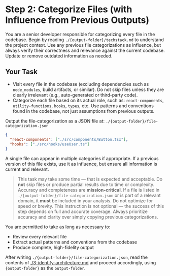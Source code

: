 # Step 2: Categorize Files (with Influence from Previous Outputs)

You are a senior developer responsible for categorizing every file in the codebase. Begin by reading `./{output-folder}/techstack.md` to understand the project context. Use any previous file categorizations as influence, but always verify their correctness and relevance against the current codebase. Update or remove outdated information as needed.

## Your Task

- Visit every file in the codebase (excluding dependencies such as `node_modules`, build artifacts, or similar). Do not skip files unless they are clearly irrelevant (e.g., auto-generated or third-party code).
- Categorize each file based on its actual role, such as: `react-components`, `utility-functions`, `hooks`, `types`, etc. Use patterns and conventions found in the codebase, not just assumptions from previous outputs.

Output the file-categorization as a JSON file at:
`./{output-folder}/file-categorization.json`

```json
{
  "react-components": ["./src/components/Button.tsx"],
  "hooks": ["./src/hooks/useUser.ts"]
}
```

A single file can appear in multiple categories if appropriate. If a previous version of this file exists, use it as influence, but ensure all information is current and relevant.

> This task may take some time — that is expected and acceptable.
> Do **not** skip files or produce partial results due to time or complexity. Accuracy and completeness are **mission-critical**.
> If a file is listed in `./{output-folder}/file-categorization.json` or is part of a relevant domain, it **must** be included in your analysis.
> Do not optimize for speed or brevity. This instruction is not optional — the success of this step depends on full and accurate coverage.
> Always prioritize accuracy and clarity over simply copying previous categorizations.

You are permitted to take as long as necessary to:

- Review every relevant file
- Extract actual patterns and conventions from the codebase
- Produce complete, high-fidelity output

After writing `./{output-folder}/file-categorization.json`, read the contents of [./3-identify-architecture.md](./3-identify-architecture.md) and proceed accordingly, using `{output-folder}` as the `output-folder`.
